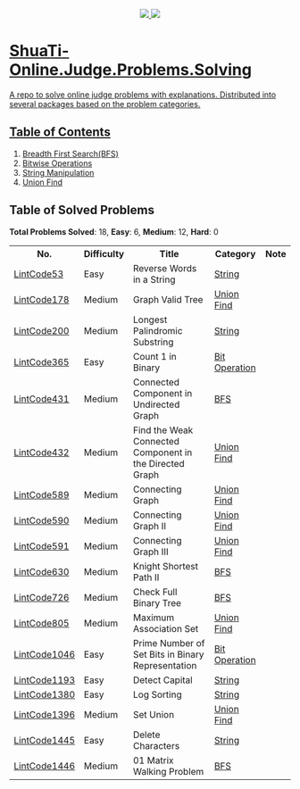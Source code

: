 <p align="center">
  <a href="https://travis-ci.org/Tony-Hu/ShuaTi-Online.Judge.Problems.Solving">
    <img src="https://travis-ci.org/Tony-Hu/ShuaTi-Online.Judge.Problems.Solving.svg?branch=master">
  </a>
  <a href="https://codecov.io/gh/Tony-Hu/ShuaTi-Online.Judge.Problems.Solving">
    <img src="https://codecov.io/gh/Tony-Hu/ShuaTi-Online.Judge.Problems.Solving/branch/master/graph/badge.svg">
</p>
  
# ShuaTi-Online.Judge.Problems.Solving
A repo to solve online judge problems with explanations. Distributed into several packages based on the problem categories.

## Table of Contents
1. [Breadth First Search(BFS)](https://github.com/Tony-Hu/ShuaTi-Online.Judge.Problems.Solving/tree/master/src/main/java/bfs)
2. [Bitwise Operations](https://github.com/Tony-Hu/ShuaTi-Online.Judge.Problems.Solving/tree/master/src/main/java/bitOperation)
3. [String Manipulation](https://github.com/Tony-Hu/ShuaTi-Online.Judge.Problems.Solving/tree/master/src/main/java/string)
3. [Union Find](https://github.com/Tony-Hu/ShuaTi-Online.Judge.Problems.Solving/tree/master/src/main/java/unionFind)

## Table of Solved Problems
**Total Problems Solved**: 18, **Easy**: 6, **Medium**: 12, **Hard**: 0<br>
<table>
  <tbody>
    <tr>
      <th>No.</th>
      <th>Difficulty</th>
      <th>Title</th>
      <th>Category</th>
      <th>Note</th>
    </tr>
    <tr>
      <td><a href="https://www.lintcode.com/problem/reverse-words-in-a-string/description">LintCode53</a></td>
      <td>Easy</td>
      <td>Reverse Words in a String</td>
      <td><a href="https://github.com/Tony-Hu/ShuaTi-Online.Judge.Problems.Solving/tree/master/src/main/java/string">String</a></td>
      <td></td>
    </tr>
    <tr>
      <td><a href="https://www.lintcode.com/problem/graph-valid-tree/description">LintCode178</a></td>
      <td>Medium</td>
      <td>Graph Valid Tree</td>
      <td><a href="https://github.com/Tony-Hu/ShuaTi-Online.Judge.Problems.Solving/tree/master/src/main/java/unionFind">Union Find</a></td>
      <td></td>
    </tr>
    <tr>
      <td><a href="https://www.lintcode.com/problem/longest-palindromic-substring/description">LintCode200</a></td>
      <td>Medium</td>
      <td>Longest Palindromic Substring</td>
      <td><a href="https://github.com/Tony-Hu/ShuaTi-Online.Judge.Problems.Solving/tree/master/src/main/java/string">String</a></td>
      <td></td>
    </tr>
    <tr>
      <td><a href="https://www.lintcode.com/problem/count-1-in-binary/description">LintCode365</a></td>
      <td>Easy</td>
      <td>Count 1 in Binary</td>
      <td><a href="https://github.com/Tony-Hu/ShuaTi-Online.Judge.Problems.Solving/tree/master/src/main/java/bitOperation">Bit Operation</a></td>
      <td></td>
    </tr>
    <tr>
      <td><a href="https://www.lintcode.com/problem/connected-component-in-undirected-graph/description">LintCode431</a></td>
      <td>Medium</td>
      <td>Connected Component in Undirected Graph</td>
      <td><a href="https://github.com/Tony-Hu/ShuaTi-Online.Judge.Problems.Solving/tree/master/src/main/java/bfs">BFS</a></td>
      <td></td>
    </tr>
    <tr>
      <td><a href="https://www.lintcode.com/problem/find-the-weak-connected-component-in-the-directed-graph/description">LintCode432</a></td>
      <td>Medium</td>
      <td>Find the Weak Connected Component in the Directed Graph</td>
      <td><a href="https://github.com/Tony-Hu/ShuaTi-Online.Judge.Problems.Solving/tree/master/src/main/java/unionFind">Union Find</a></td>
      <td></td>
    </tr>
    <tr>
      <td><a href="https://www.lintcode.com/problem/connecting-graph/description">LintCode589</a></td>
      <td>Medium</td>
      <td>Connecting Graph</td>
      <td><a href="https://github.com/Tony-Hu/ShuaTi-Online.Judge.Problems.Solving/tree/master/src/main/java/unionFind">Union Find</a></td>
      <td></td>
    </tr>
    <tr>
      <td><a href="https://www.lintcode.com/problem/connecting-graph-ii/description">LintCode590</a></td>
      <td>Medium</td>
      <td>Connecting Graph II</td>
      <td><a href="https://github.com/Tony-Hu/ShuaTi-Online.Judge.Problems.Solving/tree/master/src/main/java/unionFind">Union Find</a></td>
      <td></td>
    </tr>
    <tr>
      <td><a href="https://www.lintcode.com/problem/connecting-graph-iii/description">LintCode591</a></td>
      <td>Medium</td>
      <td>Connecting Graph III</td>
      <td><a href="https://github.com/Tony-Hu/ShuaTi-Online.Judge.Problems.Solving/tree/master/src/main/java/unionFind">Union Find</a></td>
      <td></td>
    </tr>
    <tr>
      <td><a href="https://www.lintcode.com/problem/knight-shortest-path-ii/description">LintCode630</a></td>
      <td>Medium</td>
      <td>Knight Shortest Path II</td>
      <td><a href="https://github.com/Tony-Hu/ShuaTi-Online.Judge.Problems.Solving/tree/master/src/main/java/bfs">BFS</a></td>
      <td></td>
    </tr>
    <tr>
      <td><a href="https://www.lintcode.com/problem/check-full-binary-tree/description">LintCode726</a></td>
      <td>Medium</td>
      <td>Check Full Binary Tree</td>
      <td><a href="https://github.com/Tony-Hu/ShuaTi-Online.Judge.Problems.Solving/tree/master/src/main/java/bfs">BFS</a></td>
      <td></td>
    </tr>
    <tr>
      <td><a href="https://www.lintcode.com/problem/maximum-association-set/description">LintCode805</a></td>
      <td>Medium</td>
      <td>Maximum Association Set</td>
      <td><a href="https://github.com/Tony-Hu/ShuaTi-Online.Judge.Problems.Solving/tree/master/src/main/java/unionFind">Union Find</a></td>
      <td></td>
    </tr>
    <tr>
      <td><a href="https://www.lintcode.com/problem/prime-number-of-set-bits-in-binary-representation/description">LintCode1046</a></td>
      <td>Easy</td>
      <td>Prime Number of Set Bits in Binary Representation</td>
      <td><a href="https://github.com/Tony-Hu/ShuaTi-Online.Judge.Problems.Solving/tree/master/src/main/java/bitOperation">Bit Operation</a></td>
      <td></td>
    </tr>
    <tr>
      <td><a href="https://www.lintcode.com/problem/detect-capital/description">LintCode1193</a></td>
      <td>Easy</td>
      <td>Detect Capital</td>
      <td><a href="https://github.com/Tony-Hu/ShuaTi-Online.Judge.Problems.Solving/tree/master/src/main/java/string">String</a></td>
      <td></td>
    </tr>
    <tr>
      <td><a href="https://www.lintcode.com/problem/log-sorting/description">LintCode1380</a></td>
      <td>Easy</td>
      <td>Log Sorting</td>
      <td><a href="https://github.com/Tony-Hu/ShuaTi-Online.Judge.Problems.Solving/tree/master/src/main/java/string">String</a></td>
      <td></td>
    </tr>
    <tr>
      <td><a href="https://www.lintcode.com/problem/set-union/description">LintCode1396</a></td>
      <td>Medium</td>
      <td>Set Union</td>
      <td><a href="https://github.com/Tony-Hu/ShuaTi-Online.Judge.Problems.Solving/tree/master/src/main/java/unionFind">Union Find</a></td>
      <td></td>
    </tr>
    <tr>
      <td><a href="https://www.lintcode.com/problem/delete-characters/description">LintCode1445</a></td>
      <td>Easy</td>
      <td>Delete Characters</td>
      <td><a href="https://github.com/Tony-Hu/ShuaTi-Online.Judge.Problems.Solving/tree/master/src/main/java/string">String</a></td>
      <td></td>
    </tr>
    <tr>
      <td><a href="https://www.lintcode.com/problem/01-matrix-walking-problem/description">LintCode1446</a></td>
      <td>Medium</td>
      <td>01 Matrix Walking Problem</td>
      <td><a href="https://github.com/Tony-Hu/ShuaTi-Online.Judge.Problems.Solving/tree/master/src/main/java/bfs">BFS</a></td>
      <td></td>
    </tr>
  </tbody>
</table>